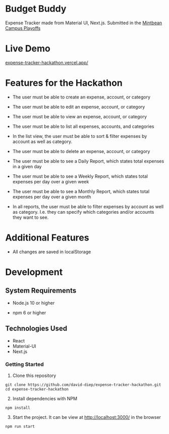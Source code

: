 # Budget Buddy
 Expense Tracker made from Material UI, Next.js. Submitted in the [Mintbean Campus Playoffs](https://sites.google.com/mintbean.io/2020-09-25-mintbean-campus-pla/home)

Live Demo
======
[expense-tracker-hackathon.vercel.app/](https://expense-tracker-hackathon.vercel.app/)

Features for the Hackathon
===

- The user must be able to create an expense, account, or category

- The user must be able to edit an expense, account, or category

- The user must be able to view an expense, account, or category

- The user must be able to list all expenses, accounts, and categories

- In the list view, the user must be able to sort & filter expenses by account as well as category.

- The user must be able to delete an expense, account, or category

- The user must be able to see a Daily Report, which states total expenses in a given day

- The user must be able to see a Weekly Report, which states total expenses per day over a given week

- The user must be able to see a Monthly Report, which states total expenses per day over a given month

- In all reports, the user must be able to filter expenses by account as well as category. I.e. they can specify which categories and/or accounts they want to see.

Additional Features
===
- All changes are saved in localStorage

Development
======

System Requirements
------

- Node.js 10 or higher

- npm 6 or higher

Technologies Used
------
- React
- Material-UI
- Next.js

### Getting Started


1. Clone this repository

```shell
git clone https://github.com/david-diep/expense-tracker-hackathon.git
cd expense-tracker-hackathon
```
2. Install dependencies with NPM

```shell
npm install
```

3. Start the project.  It can be view at [http://localhost:3000/](http://localhost:3000/) in the browser

```shell
npm run start
```
